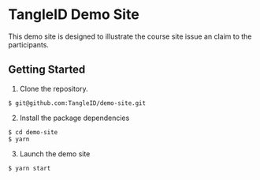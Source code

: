 # TangleID Demo Site

This demo site is designed to illustrate the course site issue an claim to the participants.

## Getting Started

1.  Clone the repository.

```shell
$ git@github.com:TangleID/demo-site.git
```

2.  Install the package dependencies

```shell
$ cd demo-site
$ yarn
```

3.  Launch the demo site

```shell
$ yarn start
```

